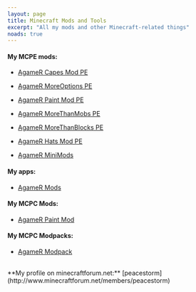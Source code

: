 ```yaml
---
layout: page
title: Minecraft Mods and Tools
excerpt: "All my mods and other Minecraft-related things"
noads: true
---
```


#### My MCPE mods:

* [AgameR Capes Mod PE](http://www.minecraftforum.net/forums/minecraft-pocket-edition/mcpe-mods-tools/2470540-0-11-x-agamer-capes-mod-pe-singleplayer-capes)

* [AgameR MoreOptions PE](http://www.minecraftforum.net/forums/minecraft-pocket-edition/mcpe-mods-tools/2361226-0-11-x-agamer-moreoptions-pe-v1-0-0-hacks-fun)

* [AgameR Paint Mod PE](http://www.minecraftforum.net/forums/minecraft-pocket-edition/mcpe-mods-tools/2169228-0-11-x-agamer-mods-morethanmobs-pe-v2-2-paint-mod)

* [AgameR MoreThanMobs PE](http://www.minecraftforum.net/forums/minecraft-pocket-edition/mcpe-mods-tools/2169228-0-11-x-agamer-mods-morethanmobs-pe-v2-2-paint-mod)

* [AgameR MoreThanBlocks PE](http://www.minecraftforum.net/forums/minecraft-pocket-edition/mcpe-mods-tools/2169228-0-11-x-agamer-mods-morethanmobs-pe-v2-2-paint-mod)

* [AgameR Hats Mod PE](http://www.minecraftforum.net/forums/minecraft-pocket-edition/mcpe-mods-tools/2169228-0-11-x-agamer-mods-morethanmobs-pe-v2-2-paint-mod)

* [AgameR MiniMods](http://www.minecraftforum.net/forums/minecraft-pocket-edition/mcpe-mods-tools/2354013-0-11-x-0-10-x-agamer-minimods-invisible-armor-v0)

#### My apps:

* [AgameR Mods](http://m.peacestorm.store.aptoide.com/app/market/com.agamer.mods/1/9761286/AgameR+Mods)

#### My MCPC Mods:

* [AgameR Paint Mod](http://www.minecraftforum.net/forums/mapping-and-modding/minecraft-mods/2533619-agamer-paint-mod-v1-0)

#### My MCPC Modpacks:

* [AgameR Modpack](http://www.technicpack.net/modpack/agamer-modpack.417333)

<br>
**My profile on minecraftforum.net:** [peacestorm](http://www.minecraftforum.net/members/peacestorm)
